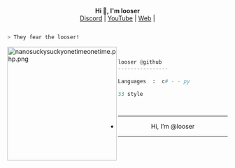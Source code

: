 <p align='center'>
  <b>Hi 👋, I'm looser</b><br>
  <a href="https://discord.gg/aBVmH2faj8">Discord</a> |
  <a href="https://www.youtube.com/channel/7nyco">YouTube</a> |
  <a href="https://fir3.cc/looserz">Web</a> |



```bash

> They fear the looser!

```
<img src="[https://cdn.discordapp.com/attachments/1083107952707244062/1134249451884650548/c7d85d3af0e5d9cf8f63b41e43d11831.gif](https://media.discordapp.net/attachments/1218409287693369476/1220889096386383902/loadingGif.gif?ex=66109493&is=65fe1f93&hm=f85a772801c5733d20316ef4e7479dc0aefc8d6333b7368ef8b65ddeb7e187fe&=)" align="left" src="https://media.discordapp.net/attachments/975703159982923848/995337889321844886/1657350460774.jpg?width=682&height=682" alt="nanosuckysuckyonetimeonetime.php.png" width="250" height="260">

```py


looser @github
----------------

Languages  :  c# - - py

33 style

  
```










------------												
- <p align="center"> Hi, I’m @looser

-----------------

<!---
looser Web/looser Web is a ✨ special ✨ repository because its `README.md` (this file) appears on your GitHub profile.
You can click the Preview link to take a look at your changes.
--->

